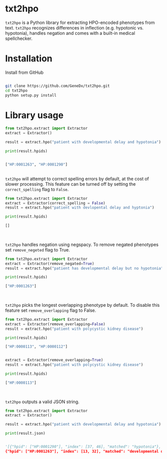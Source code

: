 # txt2hpo
`txt2hpo` is a Python library for extracting HPO-encoded phenotypes from text.
`txt2hpo` recognizes differences in inflection (e.g. hypotonic vs. hypotonia), handles negation and comes with a built-in medical spellchecker. 

# Installation

Install from GitHub
```bash

git clone https://github.com/GeneDx/txt2hpo.git
cd txt2hpo
python setup.py install

```

# Library usage

```python 
from txt2hpo.extract import Extractor
extract = Extractor()

result = extract.hpo("patient with developmental delay and hypotonia")

print(result.hpids)


["HP:0001263", "HP:0001290"]
    
```

`txt2hpo` will attempt to correct spelling errors by default, at the cost of slower processing.
This feature can be turned off by setting the `correct_spelling` flag to `False`. 

```python 
from txt2hpo.extract import Extractor
extract = Extractor(correct_spelling = False)
result = extract.hpo("patient with devlopental delay and hyptonia")

print(result.hpids)

[]
 
    
```

`txt2hpo` handles negation using negspacy. To remove negated phenotypes set `remove_negeted` flag to True.
 

```python 
from txt2hpo.extract import Extractor
extract = Extractor(remove_negated=True)
result = extract.hpo("patient has developmental delay but no hypotonia")

print(result.hpids)

["HP:0001263"]
 
    
```

`txt2hpo` picks the longest overlapping phenotype by default. To disable this feature set `remove_overlapping` flag to False.
 

```python 
from txt2hpo.extract import Extractor
extract = Extractor(remove_overlapping=False)
result = extract.hpo("patient with polycystic kidney disease")

print(result.hpids)

["HP:0000113", "HP:0000112"]


extract = Extractor(remove_overlapping=True)
result = extract.hpo("patient with polycystic kidney disease")

print(result.hpids)

["HP:0000113"]
 
    
```


`txt2hpo` outputs a valid JSON string.

```python 
from txt2hpo.extract import Extractor
extract = Extractor()

result = extract.hpo("patient with developmental delay and hypotonia")

print(result.json)


'[{"hpid": ["HP:0001290"], "index": [37, 46], "matched": "hypotonia"}, 
{"hpid": ["HP:0001263"], "index": [13, 32], "matched": "developmental delay"}]'

    
```


